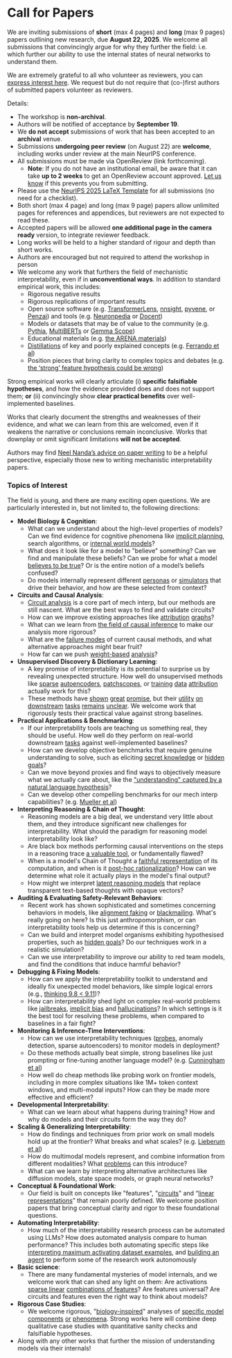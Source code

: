 # Call for Papers
We are inviting submissions of **short** (max 4 pages) and **long** (max 9 pages) papers outlining new research, due **August 22, 2025**. We welcome all submissions that convincingly argue for why they further the field: i.e. which further our ability to use the internal states of neural networks to understand them. 

We are extremely grateful to all who volunteer as reviewers, you can [express interest here](https://www.google.com/url?q=https://docs.google.com/forms/d/e/1FAIpQLSdiw1SJllzoTz_nqzDTzTOGb9DV3W_truQyh-WvYj_QGIi7Mg/viewform?usp%3Ddialog&sa=D&source=editors&ust=1752516490826457&usg=AOvVaw2uF86jngQTeS3LLnJlkEsB). We request but do not require that (co-)first authors of submitted papers volunteer as reviewers. 

Details: 
* The workshop is **non-archival**.
* Authors will be notified of acceptance by **September 19**.
* We **do not accept** submissions of work that has been accepted to an **archival** venue.
* Submissions **undergoing peer review** (on August 22) are **welcome**, including works under review at the main NeurIPS conference.
* All submissions must be made via OpenReview (link forthcoming).
  * **Note**: If you do not have an institutional email, be aware that it can take **up to 2 weeks** to get an OpenReview account approved. [Let us know](mailto:neurips2025@mechinterpworkshop.com) if this prevents you from submitting.
* Please use the [NeurIPS 2025 LaTeX Template](https://www.google.com/url?q=https://media.neurips.cc/Conferences/NeurIPS2025/Styles.zip&sa=D&source=editors&ust=1752516490828160&usg=AOvVaw1URaXjogZddEaFjuCv-pJX) for all submissions (no need for a checklist).
* Both short (max 4 page) and long (max 9 page) papers allow unlimited pages for references and appendices, but reviewers are not expected to read these.
* Accepted papers will be allowed **one additional page in the camera ready** version, to integrate reviewer feedback.
* Long works will be held to a higher standard of rigour and depth than short works.
* Authors are encouraged but not required to attend the workshop in person
* We welcome any work that furthers the field of mechanistic interpretability, even if in **unconventional ways**. In addition to standard empirical work, this includes:
  * Rigorous negative results
  * Rigorous replications of important results
  * Open source software (e.g. [TransformerLens](https://www.google.com/url?q=https://github.com/neelnanda-io/TransformerLens&sa=D&source=editors&ust=1752516490829528&usg=AOvVaw0RYzfzaUN8YW-VKWwcvkbT), [nnsight](https://www.google.com/url?q=https://github.com/ndif-team/nnsight&sa=D&source=editors&ust=1752516490829615&usg=AOvVaw3vuwXSI4imd7m5Eo1Xke8f), [pyvene](https://www.google.com/url?q=https://github.com/stanfordnlp/pyvene/tree/main/pyvene/models/mlp&sa=D&source=editors&ust=1752516490829714&usg=AOvVaw1R6mAZAvM_mcRmDWuf_LfB), or [Penzai](https://www.google.com/url?q=https://github.com/google-deepmind/penzai&sa=D&source=editors&ust=1752516490829816&usg=AOvVaw1ubuqxNcibS8yThnjX66PP)) and tools (e.g. [Neuronpedia](https://www.google.com/url?q=http://neuronpedia.org&sa=D&source=editors&ust=1752516490829912&usg=AOvVaw3DVj0JpI_CUEFO2kvhrqXx) or [Docent](https://www.google.com/url?q=https://transluce.org/introducing-docent&sa=D&source=editors&ust=1752516490830021&usg=AOvVaw17RDWzyznKD5NqkqHmwbYi))
  * Models or datasets that may be of value to the community (e.g. [Pythia](https://www.google.com/url?q=https://arxiv.org/abs/2304.01373&sa=D&source=editors&ust=1752516490830221&usg=AOvVaw3lVIOeQOO4Zx9KSwTWp37d), [MultiBERTs](https://www.google.com/url?q=https://arxiv.org/abs/2106.16163&sa=D&source=editors&ust=1752516490830306&usg=AOvVaw0tFY7LmOpSBe73DJrj9tvH) or [Gemma Scope](https://www.google.com/url?q=https://arxiv.org/abs/2408.05147&sa=D&source=editors&ust=1752516490830387&usg=AOvVaw0PF9I-FcErTSaVW60bhhfN))
  * Educational materials (e.g. [the ARENA materials](https://www.google.com/url?q=https://arena3-chapter1-transformer-interp.streamlit.app/&sa=D&source=editors&ust=1752516490830568&usg=AOvVaw0j7F913lUTQal4whPEDK8I))
  * [Distillations](https://www.google.com/url?q=https://distill.pub/2017/research-debt/&sa=D&source=editors&ust=1752516490830684&usg=AOvVaw1c0UcMNjbueJSJlgrNEKR2) of key and poorly explained concepts (e.g. [Ferrando et al](https://www.google.com/url?q=https://arxiv.org/abs/2405.00208&sa=D&source=editors&ust=1752516490830834&usg=AOvVaw1Pl8tKFJqTav6Xpcs_BLUJ))
  * Position pieces that bring clarity to complex topics and debates (e.g. [the ‘strong’ feature hypothesis could be wrong](https://www.google.com/url?q=https://www.alignmentforum.org/posts/tojtPCCRpKLSHBdpn/the-strong-feature-hypothesis-could-be-wrong&sa=D&source=editors&ust=1752516490831137&usg=AOvVaw1Dkbvz7Ov8UjrD11LFPfcA))

Strong empirical works will clearly articulate (i) **specific falsifiable hypotheses**, and how the evidence provided does and does not support them; **or** (ii) convincingly show **clear practical benefits** over well-implemented baselines. 

Works that clearly document the strengths and weaknesses of their evidence, and what we can learn from this are welcomed, even if it weakens the narrative or conclusions remain inconclusive. Works that downplay or omit significant limitations **will not be accepted**. 

Authors may find [Neel Nanda’s advice on paper writing](https://www.google.com/url?q=https://www.alignmentforum.org/posts/eJGptPbbFPZGLpjsp/highly-opinionated-advice-on-how-to-write-ml-papers&sa=D&source=editors&ust=1752516490832326&usg=AOvVaw2F8lE55KisRvOxZjHYJwks) to be a helpful perspective, especially those new to writing mechanistic interpretability papers. 
### Topics of Interest
The field is young, and there are many exciting open questions. We are particularly interested in, but not limited to, the following directions: 
* **Model Biology & Cognition**:
  * What can we understand about the high-level properties of models? Can we find evidence for cognitive phenomena like [implicit planning](https://www.google.com/url?q=https://transformer-circuits.pub/2025/attribution-graphs/biology.html%23dives-poems&sa=D&source=editors&ust=1752516490833312&usg=AOvVaw1b3X8moe4zOZmWys4yiGNu), search algorithms, or [internal world models](https://www.google.com/url?q=https://arxiv.org/abs/2210.13382&sa=D&source=editors&ust=1752516490833458&usg=AOvVaw2XdXxD1qy02QwyfiQSVpPk)?
  * What does it look like for a model to "believe" something? Can we find and manipulate these beliefs? Can we probe for what a model [believes to be true](https://www.google.com/url?q=https://arxiv.org/abs/2310.06824&sa=D&source=editors&ust=1752516490833820&usg=AOvVaw0YvQp_9pn_m7CkkHJcO8AN)? Or is the entire notion of a model’s beliefs confused?
  * Do models internally represent different [personas](https://www.google.com/url?q=https://arxiv.org/abs/2406.12094&sa=D&source=editors&ust=1752516490834117&usg=AOvVaw2iRe0CEfjKzDGTz3YxL81B) or [simulators](https://www.google.com/url?q=https://www.nature.com/articles/s41586-023-06647-8&sa=D&source=editors&ust=1752516490834219&usg=AOvVaw2Qq_eBV1UvRo0YNkp-otDq) that drive their behavior, and how are these selected from context?
* **Circuits and Causal Analysis**:
  * [Circuit analysis](https://www.google.com/url?q=https://distill.pub/2020/circuits/zoom-in/&sa=D&source=editors&ust=1752516490834520&usg=AOvVaw0Y9yQdcLzKZzfSgiVVdZce) is a core part of mech interp, but our methods are still nascent. What are the best ways to find and validate circuits?
  * How can we improve existing approaches like [attribution](https://www.google.com/url?q=https://arxiv.org/abs/2406.11944&sa=D&source=editors&ust=1752516490834856&usg=AOvVaw2pIcBKZym-AUiO08pmJsHc) [graphs](https://www.google.com/url?q=https://transformer-circuits.pub/2025/attribution-graphs/methods.html&sa=D&source=editors&ust=1752516490834970&usg=AOvVaw06Ycu1mkUFT3y6egbz5oVi)?
  * What can we learn from [the field of causal inference](https://www.google.com/url?q=https://arxiv.org/abs/2407.04690&sa=D&source=editors&ust=1752516490835144&usg=AOvVaw1nfOspjYt40uyBzKtIfsQ7) to make our analysis more rigorous?
  * What are the [failure modes](https://www.google.com/url?q=https://arxiv.org/abs/2307.15771&sa=D&source=editors&ust=1752516490835322&usg=AOvVaw0IcqmI8koPxCvUtQ5CeuNJ) of current causal methods, and what alternative approaches might bear fruit?
  * How far can we push [weight-based](https://www.google.com/url?q=https://arxiv.org/abs/2301.05217&sa=D&source=editors&ust=1752516490835554&usg=AOvVaw3g4NqXqH4FoDB7uvGCaRuQ) [analysis](https://www.google.com/url?q=https://arxiv.org/abs/2410.08417&sa=D&source=editors&ust=1752516490835630&usg=AOvVaw2AAz1fYU5laenHK1nyn0Jz)?
* **Unsupervised Discovery & Dictionary Learning**:
  * A key promise of interpretability is its potential to surprise us by revealing unexpected structure. How well do unsupervised methods like [sparse](https://www.google.com/url?q=https://arxiv.org/abs/2103.15949&sa=D&source=editors&ust=1752516490836044&usg=AOvVaw0nqH2w6K6ZwA0ZjUkD0EWq) [autoencoders](https://www.google.com/url?q=https://transformer-circuits.pub/2023/monosemantic-features&sa=D&source=editors&ust=1752516490836144&usg=AOvVaw0HTs3Qspqvc_AFKs_gpG__), [patch](https://www.google.com/url?q=https://arxiv.org/abs/2401.06102&sa=D&source=editors&ust=1752516490836217&usg=AOvVaw0pepv_hcaMrvWqTbQxQkLp)[scopes](https://www.google.com/url?q=https://arxiv.org/abs/2403.10949v2&sa=D&source=editors&ust=1752516490836274&usg=AOvVaw1XOhkZv3Ptu3nQb0jmhmAD), or [training](https://www.google.com/url?q=https://proceedings.mlr.press/v70/koh17a?ref%3Dhttps://githubhelp.com&sa=D&source=editors&ust=1752516490836377&usg=AOvVaw2d-Y6pzZXReYoYblE0dUJl) [data](https://www.google.com/url?q=https://arxiv.org/abs/2308.03296&sa=D&source=editors&ust=1752516490836449&usg=AOvVaw09Jll63QTRW06U3z9KJbDB) [attribution](https://www.google.com/url?q=https://arxiv.org/abs/2205.11482&sa=D&source=editors&ust=1752516490836526&usg=AOvVaw16SsryksW4tgEsVZa5-jfC) actually work for this?
  * These methods have [shown](https://www.google.com/url?q=https://transformer-circuits.pub/2024/scaling-monosemanticity/index.html&sa=D&source=editors&ust=1752516490836714&usg=AOvVaw2DkBC6TfcgYgie1wwc9ZdW) [great](https://www.google.com/url?q=https://transformer-circuits.pub/2025/attribution-graphs/biology.html&sa=D&source=editors&ust=1752516490836812&usg=AOvVaw0ZnPZiWuZsd8fDKdRTmeK8) [promise](https://www.google.com/url?q=https://arxiv.org/abs/2503.10965&sa=D&source=editors&ust=1752516490836886&usg=AOvVaw1ELvHXc79I3f_XviLGMBKc), but their [utility](https://www.google.com/url?q=https://arxiv.org/abs/2502.16681&sa=D&source=editors&ust=1752516490837025&usg=AOvVaw2Anu9rd2h6rI6Owc65drO8) [on](https://www.google.com/url?q=https://www.tilderesearch.com/blog/sieve&sa=D&source=editors&ust=1752516490837126&usg=AOvVaw2oXrFdnClNUju2OOxv0X9C) [downstream](https://www.google.com/url?q=https://arxiv.org/abs/2501.17148&sa=D&source=editors&ust=1752516490837215&usg=AOvVaw0mnznjO2zqSTgS87bbjzGM) [tasks](https://www.google.com/url?q=https://transformer-circuits.pub/2024/features-as-classifiers/index.html&sa=D&source=editors&ust=1752516490837342&usg=AOvVaw2MNPoQ96saE5y9V0z5psZt) [remains](https://www.google.com/url?q=https://arxiv.org/abs/2502.04382&sa=D&source=editors&ust=1752516490837422&usg=AOvVaw0hYPTr7fJDd3hU7RFd1n6-) [unclear](https://www.google.com/url?q=https://www.alignmentforum.org/posts/4uXCAJNuPKtKBsi28/negative-results-for-saes-on-downstream-tasks&sa=D&source=editors&ust=1752516490837565&usg=AOvVaw0RhTGxU_ZxBvEKpT6mdjr0). We welcome work that rigorously tests their practical value against strong baselines.
* **Practical Applications & Benchmarking**:
  * If our interpretability tools are teaching us something real, they should be useful. How well do they perform on real-world downstream [tasks](https://www.google.com/url?q=https://www.lesswrong.com/posts/wGRnzCFcowRCrpX4Y/downstream-applications-as-validation-of-interpretability&sa=D&source=editors&ust=1752516490838138&usg=AOvVaw0ZtCOaRKHcjXWzh-F6hTb6) against well-implemented baselines?
  * How can we develop objective benchmarks that require genuine understanding to solve, such as eliciting [secret knowledge](https://www.google.com/url?q=https://arxiv.org/abs/2505.14352&sa=D&source=editors&ust=1752516490838471&usg=AOvVaw0gjy1qGvPSKVNpBIrFqErv) or [hidden goals](https://www.google.com/url?q=https://arxiv.org/abs/2503.10965&sa=D&source=editors&ust=1752516490838557&usg=AOvVaw1myIWYza2lHkqOGNp3V-Zg)?
  * Can we move beyond proxies and find ways to objectively measure what we actually care about, like the ["understanding" captured by a natural language hypothesis](https://www.google.com/url?q=https://arxiv.org/abs/2502.04382&sa=D&source=editors&ust=1752516490838859&usg=AOvVaw0KcybEX3l9hfDeJ3OmksnL)?
  * Can we develop other compelling benchmarks for our mech interp capabilities? (e.g. [Mueller et al](https://www.google.com/url?q=https://arxiv.org/abs/2504.13151&sa=D&source=editors&ust=1752516490839086&usg=AOvVaw2rfJNtwOuk6Kiu3P76_jwp))
* **Interpreting Reasoning & Chain of Thought**:
  * Reasoning models are a big deal, we understand very little about them, and they introduce significant new challenges for interpretability. What should the paradigm for reasoning model interpretability look like?
  * Are black box methods performing causal interventions on the steps in a reasoning trace [a valuable tool](https://www.google.com/url?q=https://arxiv.org/abs/2506.19143&sa=D&source=editors&ust=1752516490839737&usg=AOvVaw1Qjosnr1ET6ZvXG1RW6Vzi), or fundamentally flawed?
  * When is a model's Chain of Thought a [faithful representation](https://www.google.com/url?q=https://arxiv.org/abs/2305.04388&sa=D&source=editors&ust=1752516490839949&usg=AOvVaw1Akshs_VLmIRtb5lIqUfMW) of its computation, and when is it [post-hoc rationalization](https://www.google.com/url?q=https://arxiv.org/abs/2503.08679&sa=D&source=editors&ust=1752516490840091&usg=AOvVaw2PyLMcXsL8DF135ngrG0sK)? How can we determine what role it actually plays in the model's final output?
  * How might we interpret [latent reasoning models](https://www.google.com/url?q=https://arxiv.org/abs/2412.06769&sa=D&source=editors&ust=1752516490840350&usg=AOvVaw1Czsbq6XfRMN2MIiwjHtAi) that replace transparent text-based thoughts with opaque vectors?
* **Auditing & Evaluating Safety-Relevant Behaviors**:
  * Recent work has shown sophisticated and sometimes concerning behaviors in models, like [alignment faking](https://www.google.com/url?q=https://arxiv.org/abs/2412.14093&sa=D&source=editors&ust=1752516490840801&usg=AOvVaw0G-ezX7MMNWQVFFW-8tTm6) or [blackmailing](https://www.google.com/url?q=https://www.anthropic.com/research/agentic-misalignment&sa=D&source=editors&ust=1752516490840905&usg=AOvVaw1x863uFU1J_KjJrGOWnrzz). What's really going on here? Is this just anthropomorphism, or can interpretability tools help us determine if this is concerning?
  * Can we build and interpret model organisms exhibiting hypothesised properties, such as [hidden goals](https://www.google.com/url?q=https://arxiv.org/abs/2503.10965&sa=D&source=editors&ust=1752516490841306&usg=AOvVaw2BpKsJ3GYYWjDrdAaYwRMp)? Do our techniques work in a realistic simulation?
  * Can we use interpretability to improve our ability to red team models, and find the conditions that induce harmful behavior?
* **Debugging & Fixing Models**:
  * How can we apply the interpretability toolkit to understand and ideally fix unexpected model behaviors, like simple logical errors (e.g., [thinking 9.8 < 9.11](https://www.google.com/url?q=https://transluce.org/observability-interface&sa=D&source=editors&ust=1752516490842023&usg=AOvVaw2NmLvOJURXX2J1pML0emns))?
  * How can interpretability shed light on complex real-world problems like [jailbreaks](https://www.google.com/url?q=https://transformer-circuits.pub/2025/attribution-graphs/biology.html%23dives-jailbreak&sa=D&source=editors&ust=1752516490842275&usg=AOvVaw1JV8tQ9dMDNHBfljBpL2TN), [implicit bias](https://www.google.com/url?q=https://arxiv.org/abs/2506.10922&sa=D&source=editors&ust=1752516490842365&usg=AOvVaw0huudGrzavJ9a49Omas4Je) and [hallucinations](https://www.google.com/url?q=https://arxiv.org/abs/2411.14257&sa=D&source=editors&ust=1752516490842457&usg=AOvVaw2b4NNPpR-p1KL9J_SR3Mqm)? In which settings is it the best tool for resolving these problems, when compared to baselines in a fair fight?
* **Monitoring & Inference-Time Interventions**:
  * How can we use interpretability techniques ([probes](https://www.google.com/url?q=https://arxiv.org/abs/2102.12452&sa=D&source=editors&ust=1752516490842894&usg=AOvVaw1O7b4d476ByrA6wD8Mo9F2), anomaly detection, sparse autoencoders) to monitor models in deployment?
  * Do these methods actually beat simple, strong baselines like just prompting or fine-tuning another language model? (e.g. [Cunningham et al](https://www.google.com/url?q=https://alignment.anthropic.com/2025/cheap-monitors/&sa=D&source=editors&ust=1752516490843284&usg=AOvVaw1KN8ry234v1ma3wKLRijJZ))
  * How well do cheap methods like probing work on frontier models, including in more complex situations like 1M+ token context windows, and multi-modal inputs? How can they be made more effective and efficient?
* **Developmental Interpretability**:
  * What can we learn about what happens during training? How and why do models and their circuits form the way they do?
* **Scaling & Generalizing Interpretability**:
  * How do findings and techniques from prior work on small models hold up at the frontier? What breaks and what scales? (e.g. [Lieberum et al](https://www.google.com/url?q=https://arxiv.org/abs/2307.09458&sa=D&source=editors&ust=1752516490844301&usg=AOvVaw2bjA6AC-i_hzr4XV9jAWL6))
  * How do multimodal models represent, and combine information from different modalities? What [problems](https://www.google.com/url?q=https://openreview.net/pdf?id%3DVUhRdZp8ke&sa=D&source=editors&ust=1752516490844550&usg=AOvVaw0TvJqZLODfP0l0kfpWepDW) can this introduce?
  * What can we learn by interpreting alternative architectures like diffusion models, state space models, or graph neural networks?
* **Conceptual & Foundational Work**:
  * Our field is built on concepts like "features", "[circuits](https://www.google.com/url?q=https://distill.pub/2020/circuits/zoom-in/&sa=D&source=editors&ust=1752516490845084&usg=AOvVaw3zuOYE8W3YZcxXdiYJgzQ2)" and “[linear representations](https://www.google.com/url?q=https://transformer-circuits.pub/2024/july-update/index.html%23linear-representations&sa=D&source=editors&ust=1752516490845226&usg=AOvVaw0hbtDmy_TYBC7R6Oy4tT5m)” that remain poorly defined. We welcome position papers that bring conceptual clarity and rigor to these foundational questions.
* **Automating Interpretability**:
  * How much of the interpretability research process can be automated using LLMs? How does automated analysis compare to human performance? This includes both automating specific steps like [interpreting maximum activating dataset examples](https://www.google.com/url?q=https://openaipublic.blob.core.windows.net/neuron-explainer/paper/index.html&sa=D&source=editors&ust=1752516490845943&usg=AOvVaw0S8xwiKUocbz_EDZSOBntO), and [building an agent](https://www.google.com/url?q=https://arxiv.org/abs/2404.14394&sa=D&source=editors&ust=1752516490846042&usg=AOvVaw03c38xAmXfLe-M-A6qV4IE) to perform some of the research work autonomously
* **Basic science**:
  * There are many fundamental mysteries of model internals, and we welcome work that can shed any light on them: Are activations [sparse linear](https://www.google.com/url?q=https://arxiv.org/abs/1601.03764&sa=D&source=editors&ust=1752516490846477&usg=AOvVaw1StGoeKUN7kahNcGkSsJpC) [combinations of features](https://www.google.com/url?q=https://transformer-circuits.pub/2022/toy_model/index.html&sa=D&source=editors&ust=1752516490846607&usg=AOvVaw3sSSiTiE7w8s68nf2UsN-j)? Are features universal? Are circuits and features even the right way to think about models?
* **Rigorous Case Studies**:
  * We welcome rigorous, "[biology-inspired](https://www.google.com/url?q=https://distill.pub/2020/circuits/curve-circuits/&sa=D&source=editors&ust=1752516490847027&usg=AOvVaw2SVeafG33vEd_7MyV6Zmg_)" analyses of [specific model](https://www.google.com/url?q=https://arxiv.org/abs/2310.04625&sa=D&source=editors&ust=1752516490847142&usg=AOvVaw1uIK4dDcNX4upcYPZhIztN) [components](https://www.google.com/url?q=https://transformer-circuits.pub/2024/scaling-monosemanticity/index.html&sa=D&source=editors&ust=1752516490847255&usg=AOvVaw1ZcrtiZ9hE7uOhg6ush3ok) [or](https://www.google.com/url?q=https://arxiv.org/abs/2305.01610&sa=D&source=editors&ust=1752516490847325&usg=AOvVaw2WVdrJ_8l-9yylH0y4PCwk) [phenomena](https://www.google.com/url?q=https://arxiv.org/abs/2306.09346&sa=D&source=editors&ust=1752516490847403&usg=AOvVaw0wDTPs6bL7INdy6Tocl3cb). Strong works here will combine deep qualitative case studies with quantitative sanity checks and falsifiable hypotheses.
* Along with any other works that further the mission of understanding models via their internals!